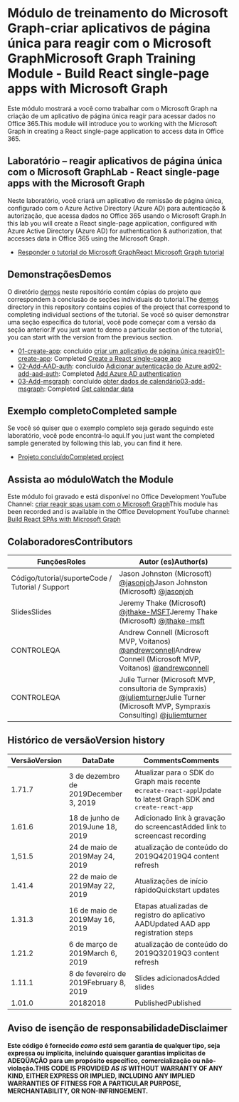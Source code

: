 # <a name="microsoft-graph-training-module---build-react-single-page-apps-with-microsoft-graph"></a><span data-ttu-id="1a90a-101">Módulo de treinamento do Microsoft Graph-criar aplicativos de página única para reagir com o Microsoft Graph</span><span class="sxs-lookup"><span data-stu-id="1a90a-101">Microsoft Graph Training Module - Build React single-page apps with Microsoft Graph</span></span>

<span data-ttu-id="1a90a-102">Este módulo mostrará a você como trabalhar com o Microsoft Graph na criação de um aplicativo de página única reagir para acessar dados no Office 365.</span><span class="sxs-lookup"><span data-stu-id="1a90a-102">This module will introduce you to working with the Microsoft Graph in creating a React single-page application to access data in Office 365.</span></span>

## <a name="lab---react-single-page-apps-with-the-microsoft-graph"></a><span data-ttu-id="1a90a-103">Laboratório – reagir aplicativos de página única com o Microsoft Graph</span><span class="sxs-lookup"><span data-stu-id="1a90a-103">Lab - React single-page apps with the Microsoft Graph</span></span>

<span data-ttu-id="1a90a-104">Neste laboratório, você criará um aplicativo de remissão de página única, configurado com o Azure Active Directory (Azure AD) para autenticação & autorização, que acessa dados no Office 365 usando o Microsoft Graph.</span><span class="sxs-lookup"><span data-stu-id="1a90a-104">In this lab you will create a React single-page application, configured with Azure Active Directory (Azure AD) for authentication & authorization, that accesses data in Office 365 using the Microsoft Graph.</span></span>

- [<span data-ttu-id="1a90a-105">Responder o tutorial do Microsoft Graph</span><span class="sxs-lookup"><span data-stu-id="1a90a-105">React Microsoft Graph tutorial</span></span>](https://docs.microsoft.com/graph/training/react-tutorial)

## <a name="demos"></a><span data-ttu-id="1a90a-106">Demonstrações</span><span class="sxs-lookup"><span data-stu-id="1a90a-106">Demos</span></span>

<span data-ttu-id="1a90a-107">O diretório [demos](./demos) neste repositório contém cópias do projeto que correspondem à conclusão de seções individuais do tutorial.</span><span class="sxs-lookup"><span data-stu-id="1a90a-107">The [demos](./demos) directory in this repository contains copies of the project that correspond to completing individual sections of the tutorial.</span></span> <span data-ttu-id="1a90a-108">Se você só quiser demonstrar uma seção específica do tutorial, você pode começar com a versão da seção anterior.</span><span class="sxs-lookup"><span data-stu-id="1a90a-108">If you just want to demo a particular section of the tutorial, you can start with the version from the previous section.</span></span>

- <span data-ttu-id="1a90a-109">[01-create-app](demos/01-create-app): concluído [criar um aplicativo de página única reagir](https://docs.microsoft.com/graph/training/react-tutorial?tutorial-step=1)</span><span class="sxs-lookup"><span data-stu-id="1a90a-109">[01-create-app](demos/01-create-app): Completed [Create a React single-page app](https://docs.microsoft.com/graph/training/react-tutorial?tutorial-step=1)</span></span>
- <span data-ttu-id="1a90a-110">[02-Add-AAD-auth](demos/02-add-aad-auth): concluído [Adicionar autenticação do Azure ad](https://docs.microsoft.com/graph/training/react-tutorial?tutorial-step=3)</span><span class="sxs-lookup"><span data-stu-id="1a90a-110">[02-add-aad-auth](demos/02-add-aad-auth): Completed [Add Azure AD authentication](https://docs.microsoft.com/graph/training/react-tutorial?tutorial-step=3)</span></span>
- <span data-ttu-id="1a90a-111">[03-Add-msgraph](demos/03-add-msgraph): concluído [obter dados de calendário](https://docs.microsoft.com/graph/training/react-tutorial?tutorial-step=4)</span><span class="sxs-lookup"><span data-stu-id="1a90a-111">[03-add-msgraph](demos/03-add-msgraph): Completed [Get calendar data](https://docs.microsoft.com/graph/training/react-tutorial?tutorial-step=4)</span></span>

## <a name="completed-sample"></a><span data-ttu-id="1a90a-112">Exemplo completo</span><span class="sxs-lookup"><span data-stu-id="1a90a-112">Completed sample</span></span>

<span data-ttu-id="1a90a-113">Se você só quiser que o exemplo completo seja gerado seguindo este laboratório, você pode encontrá-lo aqui.</span><span class="sxs-lookup"><span data-stu-id="1a90a-113">If you just want the completed sample generated by following this lab, you can find it here.</span></span>

- [<span data-ttu-id="1a90a-114">Projeto concluído</span><span class="sxs-lookup"><span data-stu-id="1a90a-114">Completed project</span></span>](demos/03-add-msgraph)

## <a name="watch-the-module"></a><span data-ttu-id="1a90a-115">Assista ao módulo</span><span class="sxs-lookup"><span data-stu-id="1a90a-115">Watch the Module</span></span>

<span data-ttu-id="1a90a-116">Este módulo foi gravado e está disponível no Office Development YouTube Channel: [criar reagir spas usam com o Microsoft Graph](https://youtu.be/IghiKqly-HY)</span><span class="sxs-lookup"><span data-stu-id="1a90a-116">This module has been recorded and is available in the Office Development YouTube channel: [Build React SPAs with Microsoft Graph](https://youtu.be/IghiKqly-HY)</span></span>

## <a name="contributors"></a><span data-ttu-id="1a90a-117">Colaboradores</span><span class="sxs-lookup"><span data-stu-id="1a90a-117">Contributors</span></span>

|           <span data-ttu-id="1a90a-118">Funções</span><span class="sxs-lookup"><span data-stu-id="1a90a-118">Roles</span></span>           |                                           <span data-ttu-id="1a90a-119">Autor (es)</span><span class="sxs-lookup"><span data-stu-id="1a90a-119">Author(s)</span></span>                                           |
| ------------------------- | --------------------------------------------------------------------------------------------- |
| <span data-ttu-id="1a90a-120">Código/tutorial/suporte</span><span class="sxs-lookup"><span data-stu-id="1a90a-120">Code / Tutorial / Support</span></span> | <span data-ttu-id="1a90a-121">Jason Johnston (Microsoft) [@jasonjoh](//github.com/jasonjoh)</span><span class="sxs-lookup"><span data-stu-id="1a90a-121">Jason Johnston (Microsoft) [@jasonjoh](//github.com/jasonjoh)</span></span>                                 |
| <span data-ttu-id="1a90a-122">Slides</span><span class="sxs-lookup"><span data-stu-id="1a90a-122">Slides</span></span>                    | <span data-ttu-id="1a90a-123">Jeremy Thake (Microsoft) [@jthake-MSFT](//github.com/jthake-msft)</span><span class="sxs-lookup"><span data-stu-id="1a90a-123">Jeremy Thake (Microsoft) [@jthake-msft](//github.com/jthake-msft)</span></span>                             |
| <span data-ttu-id="1a90a-124">CONTROLE</span><span class="sxs-lookup"><span data-stu-id="1a90a-124">QA</span></span>                        | <span data-ttu-id="1a90a-125">Andrew Connell (Microsoft MVP, Voitanos) [@andrewconnell](//github.com/andrewconnell)</span><span class="sxs-lookup"><span data-stu-id="1a90a-125">Andrew Connell (Microsoft MVP, Voitanos) [@andrewconnell](//github.com/andrewconnell)</span></span>         |
| <span data-ttu-id="1a90a-126">CONTROLE</span><span class="sxs-lookup"><span data-stu-id="1a90a-126">QA</span></span>                        | <span data-ttu-id="1a90a-127">Julie Turner (Microsoft MVP, consultoria de Sympraxis) [@juliemturner](//github.com/juliemturner)</span><span class="sxs-lookup"><span data-stu-id="1a90a-127">Julie Turner (Microsoft MVP, Sympraxis Consulting) [@juliemturner](//github.com/juliemturner)</span></span> |

## <a name="version-history"></a><span data-ttu-id="1a90a-128">Histórico de versão</span><span class="sxs-lookup"><span data-stu-id="1a90a-128">Version history</span></span>

| <span data-ttu-id="1a90a-129">Versão</span><span class="sxs-lookup"><span data-stu-id="1a90a-129">Version</span></span> |       <span data-ttu-id="1a90a-130">Data</span><span class="sxs-lookup"><span data-stu-id="1a90a-130">Date</span></span>       |              <span data-ttu-id="1a90a-131">Comments</span><span class="sxs-lookup"><span data-stu-id="1a90a-131">Comments</span></span>              |
| ------- | ---------------- | ---------------------------------- |
| <span data-ttu-id="1a90a-132">1.7</span><span class="sxs-lookup"><span data-stu-id="1a90a-132">1.7</span></span>     | <span data-ttu-id="1a90a-133">3 de dezembro de 2019</span><span class="sxs-lookup"><span data-stu-id="1a90a-133">December 3, 2019</span></span> | <span data-ttu-id="1a90a-134">Atualizar para o SDK do Graph mais recente e`create-react-app`</span><span class="sxs-lookup"><span data-stu-id="1a90a-134">Update to latest Graph SDK and `create-react-app`</span></span> |
| <span data-ttu-id="1a90a-135">1.6</span><span class="sxs-lookup"><span data-stu-id="1a90a-135">1.6</span></span>     | <span data-ttu-id="1a90a-136">18 de junho de 2019</span><span class="sxs-lookup"><span data-stu-id="1a90a-136">June 18, 2019</span></span>    | <span data-ttu-id="1a90a-137">Adicionado link à gravação do screencast</span><span class="sxs-lookup"><span data-stu-id="1a90a-137">Added link to screencast recording</span></span> |
| <span data-ttu-id="1a90a-138">1,5</span><span class="sxs-lookup"><span data-stu-id="1a90a-138">1.5</span></span>     | <span data-ttu-id="1a90a-139">24 de maio de 2019</span><span class="sxs-lookup"><span data-stu-id="1a90a-139">May 24, 2019</span></span>     | <span data-ttu-id="1a90a-140">atualização de conteúdo do 2019Q4</span><span class="sxs-lookup"><span data-stu-id="1a90a-140">2019Q4 content refresh</span></span>             |
| <span data-ttu-id="1a90a-141">1.4</span><span class="sxs-lookup"><span data-stu-id="1a90a-141">1.4</span></span>     | <span data-ttu-id="1a90a-142">22 de maio de 2019</span><span class="sxs-lookup"><span data-stu-id="1a90a-142">May 22, 2019</span></span>     | <span data-ttu-id="1a90a-143">Atualizações de início rápido</span><span class="sxs-lookup"><span data-stu-id="1a90a-143">Quickstart updates</span></span>                 |
| <span data-ttu-id="1a90a-144">1.3</span><span class="sxs-lookup"><span data-stu-id="1a90a-144">1.3</span></span>     | <span data-ttu-id="1a90a-145">16 de maio de 2019</span><span class="sxs-lookup"><span data-stu-id="1a90a-145">May 16, 2019</span></span>     | <span data-ttu-id="1a90a-146">Etapas atualizadas de registro do aplicativo AAD</span><span class="sxs-lookup"><span data-stu-id="1a90a-146">Updated AAD app registration steps</span></span> |
| <span data-ttu-id="1a90a-147">1.2</span><span class="sxs-lookup"><span data-stu-id="1a90a-147">1.2</span></span>     | <span data-ttu-id="1a90a-148">6 de março de 2019</span><span class="sxs-lookup"><span data-stu-id="1a90a-148">March 6, 2019</span></span>    | <span data-ttu-id="1a90a-149">atualização de conteúdo do 2019Q3</span><span class="sxs-lookup"><span data-stu-id="1a90a-149">2019Q3 content refresh</span></span>             |
| <span data-ttu-id="1a90a-150">1.1</span><span class="sxs-lookup"><span data-stu-id="1a90a-150">1.1</span></span>     | <span data-ttu-id="1a90a-151">8 de fevereiro de 2019</span><span class="sxs-lookup"><span data-stu-id="1a90a-151">February 8, 2019</span></span> | <span data-ttu-id="1a90a-152">Slides adicionados</span><span class="sxs-lookup"><span data-stu-id="1a90a-152">Added slides</span></span>                       |
| <span data-ttu-id="1a90a-153">1.0</span><span class="sxs-lookup"><span data-stu-id="1a90a-153">1.0</span></span>     | <span data-ttu-id="1a90a-154">2018</span><span class="sxs-lookup"><span data-stu-id="1a90a-154">2018</span></span>             | <span data-ttu-id="1a90a-155">Published</span><span class="sxs-lookup"><span data-stu-id="1a90a-155">Published</span></span>                          |

## <a name="disclaimer"></a><span data-ttu-id="1a90a-156">Aviso de isenção de responsabilidade</span><span class="sxs-lookup"><span data-stu-id="1a90a-156">Disclaimer</span></span>

<span data-ttu-id="1a90a-157">**Este código é fornecido *como está* sem garantia de qualquer tipo, seja expressa ou implícita, incluindo quaisquer garantias implícitas de ADEQÜAÇÃO para um propósito específico, comercialização ou não-violação.**</span><span class="sxs-lookup"><span data-stu-id="1a90a-157">**THIS CODE IS PROVIDED *AS IS* WITHOUT WARRANTY OF ANY KIND, EITHER EXPRESS OR IMPLIED, INCLUDING ANY IMPLIED WARRANTIES OF FITNESS FOR A PARTICULAR PURPOSE, MERCHANTABILITY, OR NON-INFRINGEMENT.**</span></span>
